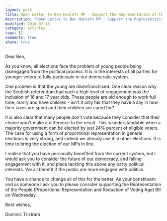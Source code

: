 ```yaml
---
layout: post
title: Open Letter to Ben Howlett MP - Support the Representation of the People Bill
description: "Open Letter to Ben Howlett MP - Support the Representation of the People Bill"
modified: 2016-07-18
category: articles
tags: []
comments: true
share: true
---
```


Dear Ben,

As you know, all elections face the problem of young people being disengaged from the
political process. It is in the interests of all parties for younger voters to fully
participate in our democratic system.

One problem is that the young are disenfranchised. One clear reason why the Scottish
referendum had such a high level of engagement was the inclusion of 16 and 17 year olds.
These people are old enough to work full time, marry and have children - isn't it only
fair that they have a say in how their taxes are spent and their children are cared for?

It is also clear that many people don't vote because they consider that their choice
won't make a difference to the result. This is understandable when a majority government
can be elected by just 24% percent of eligible voters. The case for using a form of
proportional representation in general elections is very strong, and indeed we already
use it in other elections. It is time to bring the election of our MPs in line.

I realise that you have personally benefited from the current system, but I would ask you
to consider the future of our democracy, and falling engagement with it, and place
tackling this above any party political interests. We all benefit if the public are more
engaged with politics.

You have a chance to change all of this for the better. As your constituent and as
someone I ask you to please consider supporting the Representation of the People
(Proportional Representation and Reduction of Voting Age) Bill on Wednesday.


Best wishes,

  Dominic Tristram
